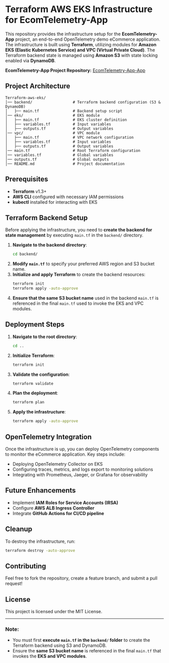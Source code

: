 # Terraform AWS EKS Infrastructure for EcomTelemetry-App

This repository provides the infrastructure setup for the **EcomTelemetry-App** project, an end-to-end OpenTelemetry demo eCommerce application. The infrastructure is built using **Terraform**, utilizing modules for **Amazon EKS (Elastic Kubernetes Service) and VPC (Virtual Private Cloud)**. The Terraform backend state is managed using **Amazon S3** with state locking enabled via **DynamoDB**.

**EcomTelemetry-App Project Repository:** [EcomTelemetry-App-App](https://github.com/Preetbandgar/EcomTelemetry-App.git)

## Project Architecture

```
Terraform-aws-eks/
│── backend/                  # Terraform backend configuration (S3 & DynamoDB)
│   ├── main.tf               # Backend setup script
│── eks/                      # EKS module
│   ├── main.tf               # EKS cluster definition
│   ├── variables.tf          # Input variables
│   ├── outputs.tf            # Output variables
│── vpc/                      # VPC module
│   ├── main.tf               # VPC network configuration
│   ├── variables.tf          # Input variables
│   ├── outputs.tf            # Output variables
│── main.tf                   # Root Terraform configuration
│── variables.tf              # Global variables
│── outputs.tf                # Global outputs
│── README.md                 # Project documentation
```

## Prerequisites

- **Terraform** v1.3+
- **AWS CLI** configured with necessary IAM permissions
- **kubectl** installed for interacting with EKS

## Terraform Backend Setup

Before applying the infrastructure, you need to **create the backend for state management** by executing `main.tf` in the `backend/` directory. 

1. **Navigate to the backend directory**:
   ```sh
   cd backend/
   ```
2. **Modify `main.tf`** to specify your preferred AWS region and S3 bucket name.
3. **Initialize and apply Terraform** to create the backend resources:
   ```sh
   terraform init
   terraform apply -auto-approve
   ```
4. **Ensure that the same S3 bucket name** used in the backend `main.tf` is referenced in the final `main.tf` used to invoke the EKS and VPC modules.

## Deployment Steps

1. **Navigate to the root directory**:
   ```sh
   cd ..
   ```
2. **Initialize Terraform**:
   ```sh
   terraform init
   ```
3. **Validate the configuration**:
   ```sh
   terraform validate
   ```
4. **Plan the deployment**:
   ```sh
   terraform plan
   ```
5. **Apply the infrastructure**:
   ```sh
   terraform apply -auto-approve
   ```

## OpenTelemetry Integration

Once the infrastructure is up, you can deploy OpenTelemetry components to monitor the eCommerce application. Key steps include:
- Deploying OpenTelemetry Collector on EKS
- Configuring traces, metrics, and logs export to monitoring solutions
- Integrating with Prometheus, Jaeger, or Grafana for observability

## Future Enhancements
- Implement **IAM Roles for Service Accounts (IRSA)**
- Configure **AWS ALB Ingress Controller**
- Integrate **GitHub Actions for CI/CD pipeline**

## Cleanup
To destroy the infrastructure, run:
```sh
terraform destroy -auto-approve
```

## Contributing
Feel free to fork the repository, create a feature branch, and submit a pull request!

## License
This project is licensed under the MIT License.

---
### Note:
- You must first **execute `main.tf` in the `backend/` folder** to create the Terraform backend using S3 and DynamoDB.
- Ensure the **same S3 bucket name** is referenced in the final `main.tf` that invokes the **EKS and VPC modules**.
